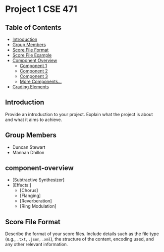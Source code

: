 # Project 1 CSE 471

## Table of Contents
- [Introduction](#introduction)
- [Group Members](#group-members)
- [Score File Format](#score-file-format)
- [Score File Example](#score-file-example)
- [Component Overview](#component-overview)
  - [Component 1](#component-1)
  - [Component 2](#component-2)
  - [Component 3](#component-3)
  - [More Components...](#more-components)
- [Grading Elements](#grading-elements)

## Introduction
Provide an introduction to your project. Explain what the project is about and what it aims to achieve.

## Group Members
- Duncan Stewart
- Mannan Dhillon
## component-overview
- [Subtractive Synthesizer]
- [Effects:]
  - [Chorus]
  - [Flanging]
  - [Reverberation]
  - [Ring Modulation]

## Score File Format
Describe the format of your score files. Include details such as the file type (e.g., `.txt`, `.json`, `.xml`), the structure of the content, encoding used, and any other relevant information.
